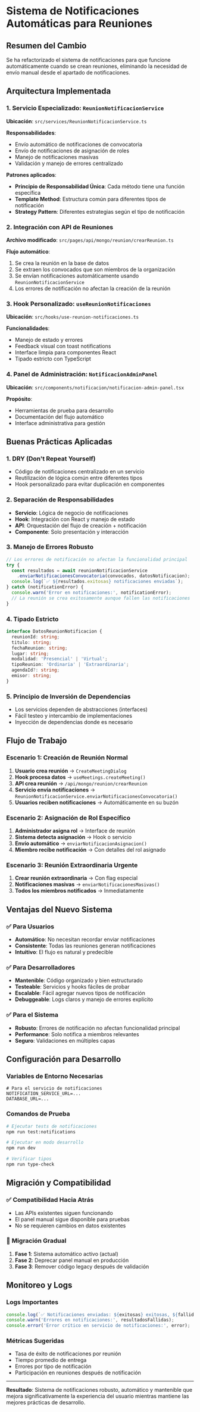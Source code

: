 # Sistema de Notificaciones Automáticas para Reuniones

## Resumen del Cambio

Se ha refactorizado el sistema de notificaciones para que funcione automáticamente cuando se crean reuniones, eliminando la necesidad de envío manual desde el apartado de notificaciones.

## Arquitectura Implementada

### 1. **Servicio Especializado**: `ReunionNotificacionService`

**Ubicación**: `src/services/ReunionNotificacionService.ts`

**Responsabilidades**:
- Envío automático de notificaciones de convocatoria
- Envío de notificaciones de asignación de roles
- Manejo de notificaciones masivas
- Validación y manejo de errores centralizado

**Patrones aplicados**:
- **Principio de Responsabilidad Única**: Cada método tiene una función específica
- **Template Method**: Estructura común para diferentes tipos de notificación
- **Strategy Pattern**: Diferentes estrategias según el tipo de notificación

### 2. **Integración con API de Reuniones**

**Archivo modificado**: `src/pages/api/mongo/reunion/crearReunion.ts`

**Flujo automático**:
1. Se crea la reunión en la base de datos
2. Se extraen los convocados que son miembros de la organización
3. Se envían notificaciones automáticamente usando `ReunionNotificacionService`
4. Los errores de notificación no afectan la creación de la reunión

### 3. **Hook Personalizado**: `useReunionNotificaciones`

**Ubicación**: `src/hooks/use-reunion-notificaciones.ts`

**Funcionalidades**:
- Manejo de estado y errores
- Feedback visual con toast notifications
- Interface limpia para componentes React
- Tipado estricto con TypeScript

### 4. **Panel de Administración**: `NotificacionAdminPanel`

**Ubicación**: `src/components/notificacion/notificacion-admin-panel.tsx`

**Propósito**:
- Herramientas de prueba para desarrollo
- Documentación del flujo automático
- Interface administrativa para gestión

## Buenas Prácticas Aplicadas

### 1. **DRY (Don't Repeat Yourself)**
- Código de notificaciones centralizado en un servicio
- Reutilización de lógica común entre diferentes tipos
- Hook personalizado para evitar duplicación en componentes

### 2. **Separación de Responsabilidades**
- **Servicio**: Lógica de negocio de notificaciones
- **Hook**: Integración con React y manejo de estado
- **API**: Orquestación del flujo de creación + notificación
- **Componente**: Solo presentación y interacción

### 3. **Manejo de Errores Robusto**
```typescript
// Los errores de notificación no afectan la funcionalidad principal
try {
  const resultados = await reunionNotificacionService
    .enviarNotificacionesConvocatoria(convocados, datosNotificacion);
  console.log(`✅ ${resultados.exitosas} notificaciones enviadas`);
} catch (notificationError) {
  console.warn('Error en notificaciones:', notificationError);
  // La reunión se crea exitosamente aunque fallen las notificaciones
}
```

### 4. **Tipado Estricto**
```typescript
interface DatosReunionNotificacion {
  reunionId: string;
  titulo: string;
  fechaReunion: string;
  lugar: string;
  modalidad: 'Presencial' | 'Virtual';
  tipoReunion: 'Ordinaria' | 'Extraordinaria';
  agendaId?: string;
  emisor: string;
}
```

### 5. **Principio de Inversión de Dependencias**
- Los servicios dependen de abstracciones (interfaces)
- Fácil testeo y intercambio de implementaciones
- Inyección de dependencias donde es necesario

## Flujo de Trabajo

### Escenario 1: Creación de Reunión Normal

1. **Usuario crea reunión** → `CreateMeetingDialog`
2. **Hook procesa datos** → `useMeetings.createMeeting()`
3. **API crea reunión** → `/api/mongo/reunion/crearReunion`
4. **Servicio envía notificaciones** → `ReunionNotificacionService.enviarNotificacionesConvocatoria()`
5. **Usuarios reciben notificaciones** → Automáticamente en su buzón

### Escenario 2: Asignación de Rol Específico

1. **Administrador asigna rol** → Interface de reunión
2. **Sistema detecta asignación** → Hook o servicio
3. **Envío automático** → `enviarNotificacionAsignacion()`
4. **Miembro recibe notificación** → Con detalles del rol asignado

### Escenario 3: Reunión Extraordinaria Urgente

1. **Crear reunión extraordinaria** → Con flag especial
2. **Notificaciones masivas** → `enviarNotificacionesMasivas()`
3. **Todos los miembros notificados** → Inmediatamente

## Ventajas del Nuevo Sistema

### ✅ **Para Usuarios**
- **Automático**: No necesitan recordar enviar notificaciones
- **Consistente**: Todas las reuniones generan notificaciones
- **Intuitivo**: El flujo es natural y predecible

### ✅ **Para Desarrolladores**
- **Mantenible**: Código organizado y bien estructurado
- **Testeable**: Servicios y hooks fáciles de probar
- **Escalable**: Fácil agregar nuevos tipos de notificación
- **Debuggeable**: Logs claros y manejo de errores explícito

### ✅ **Para el Sistema**
- **Robusto**: Errores de notificación no afectan funcionalidad principal
- **Performance**: Solo notifica a miembros relevantes
- **Seguro**: Validaciones en múltiples capas

## Configuración para Desarrollo

### Variables de Entorno Necesarias
```env
# Para el servicio de notificaciones
NOTIFICATION_SERVICE_URL=...
DATABASE_URL=...
```

### Comandos de Prueba
```bash
# Ejecutar tests de notificaciones
npm run test:notifications

# Ejecutar en modo desarrollo
npm run dev

# Verificar tipos
npm run type-check
```

## Migración y Compatibilidad

### ✅ **Compatibilidad Hacia Atrás**
- Las APIs existentes siguen funcionando
- El panel manual sigue disponible para pruebas
- No se requieren cambios en datos existentes

### 🔄 **Migración Gradual**
1. **Fase 1**: Sistema automático activo (actual)
2. **Fase 2**: Deprecar panel manual en producción
3. **Fase 3**: Remover código legacy después de validación

## Monitoreo y Logs

### Logs Importantes
```typescript
console.log(`✅ Notificaciones enviadas: ${exitosas} exitosas, ${fallidas} fallidas`);
console.warn('Errores en notificaciones:', resultadosFallidas);
console.error('Error crítico en servicio de notificaciones:', error);
```

### Métricas Sugeridas
- Tasa de éxito de notificaciones por reunión
- Tiempo promedio de entrega
- Errores por tipo de notificación
- Participación en reuniones después de notificación

---

**Resultado**: Sistema de notificaciones robusto, automático y mantenible que mejora significativamente la experiencia del usuario mientras mantiene las mejores prácticas de desarrollo.
